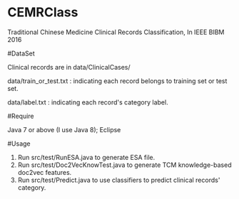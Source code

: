 # CEMRClass
Traditional Chinese Medicine Clinical Records Classification, In IEEE BIBM 2016

#DataSet

Clinical records are in data/ClinicalCases/

data/train_or_test.txt : indicating each record belongs to training set or test set.

data/label.txt : indicating each record's category label.

#Require

Java 7 or above (I use Java 8); Eclipse

#Usage

1. Run src/test/RunESA.java to generate ESA file.
2. Run src/test/Doc2VecKnowTest.java to generate TCM knowledge-based doc2vec features.
3. Run src/test/Predict.java to use classifiers to predict clinical records' category.
